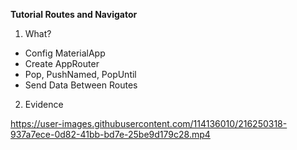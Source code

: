 **Tutorial Routes and Navigator** 

1. What?

- Config MaterialApp
- Create AppRouter
- Pop, PushNamed, PopUntil
- Send Data Between Routes

2. Evidence

https://user-images.githubusercontent.com/114136010/216250318-937a7ece-0d82-41bb-bd7e-25be9d179c28.mp4

